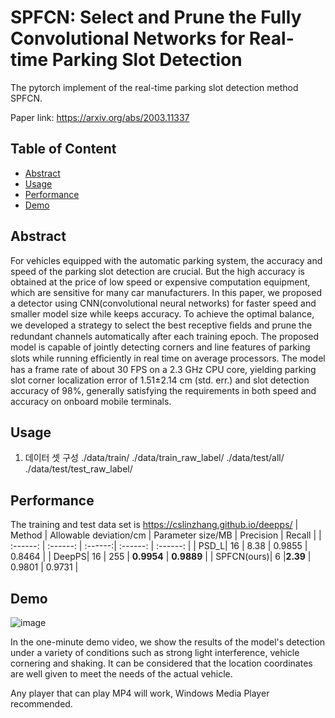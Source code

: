 # SPFCN: Select and Prune the Fully Convolutional Networks for Real-time Parking Slot Detection

The pytorch implement of the real-time parking slot detection method SPFCN.

Paper link: https://arxiv.org/abs/2003.11337

## Table of Content
 - [Abstract](#Abstract)
 - [Usage](#Usage)
 - [Performance](#Performance)
 - [Demo](#Demo)

## Abstract
For vehicles equipped with the automatic parking system, the accuracy and speed of the parking slot detection are crucial. But the high accuracy is obtained at the price of low speed or expensive computation equipment, which are sensitive for many car manufacturers. In this paper, we proposed a detector using CNN(convolutional neural networks) for faster speed and smaller model size while keeps accuracy. To achieve the optimal balance, we developed a strategy to select the best receptive ﬁelds and prune the redundant channels automatically after each training epoch. The proposed model is capable of jointly detecting corners and line features of parking slots while running efﬁciently in real time on average processors. The model has a frame rate of about 30 FPS on a 2.3 GHz CPU core, yielding parking slot corner localization error of 1.51±2.14 cm (std. err.) and slot detection accuracy of 98%, generally satisfying the requirements in both speed and accuracy on onboard mobile terminals.

## Usage



1. 데이터 셋 구성
./data/train/
./data/train_raw_label/
./data/test/all/
./data/test/test_raw_label/










## Performance
The training and test data set is https://cslinzhang.github.io/deepps/
| Method | Allowable deviation/cm | Parameter size/MB | Precision | Recall |
| :------: | :------: | :------:| :------: | :------: |
| PSD\_L| 16 | 8.38 | 0.9855 | 0.8464 |
| DeepPS| 16 | 255 | **0.9954** | **0.9889** |
| SPFCN(ours)| 6 |**2.39** | 0.9801 | 0.9731 |

## Demo
![image](https://github.com/tjiiv-cprg/SPFCN-ParkingSlotDetection/blob/master/demo/SPFCN-5s.gif)

In the one-minute demo video, we show the results of the model's detection under a variety of conditions such as strong light interference, vehicle cornering and shaking. It can be considered that the location coordinates are well given to meet the needs of the actual vehicle.

Any player that can play MP4 will work, Windows Media Player recommended.


